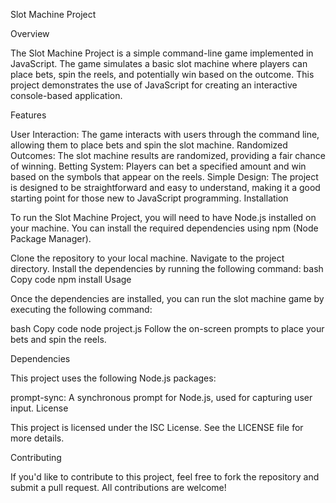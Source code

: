 Slot Machine Project

Overview

The Slot Machine Project is a simple command-line game implemented in JavaScript. The game simulates a basic slot machine where players can place bets, spin the reels, and potentially win based on the outcome. This project demonstrates the use of JavaScript for creating an interactive console-based application.

Features

User Interaction: The game interacts with users through the command line, allowing them to place bets and spin the slot machine.
Randomized Outcomes: The slot machine results are randomized, providing a fair chance of winning.
Betting System: Players can bet a specified amount and win based on the symbols that appear on the reels.
Simple Design: The project is designed to be straightforward and easy to understand, making it a good starting point for those new to JavaScript programming.
Installation

To run the Slot Machine Project, you will need to have Node.js installed on your machine. You can install the required dependencies using npm (Node Package Manager).

Clone the repository to your local machine.
Navigate to the project directory.
Install the dependencies by running the following command:
bash
Copy code
npm install
Usage

Once the dependencies are installed, you can run the slot machine game by executing the following command:

bash
Copy code
node project.js
Follow the on-screen prompts to place your bets and spin the reels.

Dependencies

This project uses the following Node.js packages:

prompt-sync: A synchronous prompt for Node.js, used for capturing user input.
License

This project is licensed under the ISC License. See the LICENSE file for more details.

Contributing

If you'd like to contribute to this project, feel free to fork the repository and submit a pull request. All contributions are welcome!
